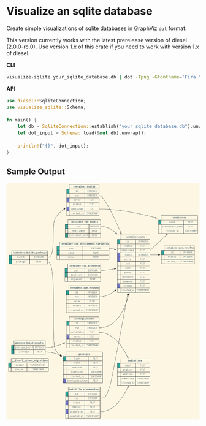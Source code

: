 # Visualize an sqlite database

Create simple visualizations of sqlite databases in GraphViz `dot` format.

This version currently works with the latest prerelease version of diesel (2.0.0-rc.0).
Use version 1.x of this crate if you need to work with version 1.x of diesel.

**CLI**

```bash
visualize-sqlite your_sqlite_database.db | dot -Tpng -Gfontname='Fira Mono' -Gfontcolor='#586e75' -Gbgcolor='#fdf6e3' -Nfontname='Fira Mono' -Nfontcolor='#586e75' -Efontname='Fira Mono' > output.png
```

**API**

```rust
use diesel::SqliteConnection;
use visualize_sqlite::Schema;

fn main() {
    let db = SqliteConnection::establish("your_sqlite_database.db").unwrap();
    let dot_input = Schema::load(&mut db).unwrap();

    println!("{}", dot_input);
}
```

## Sample Output

![Sample Output](./example.png)